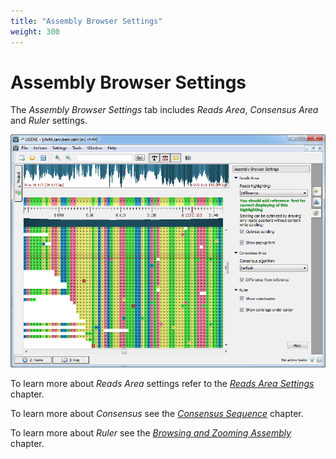 ```yaml
---
title: "Assembly Browser Settings"
weight: 300
---
```



# Assembly Browser Settings

The _Assembly Browser Settings_ tab includes _Reads Area_, _Consensus Area_ and _Ruler_ settings.


![](/images/65929863/65929864.png)

To learn more about _Reads Area_ settings refer to the [_Reads Area Settings_](reads-highlighting.md) chapter.

To learn more about _Consensus_ see the [_Consensus Sequence_](consensus-sequence.md) chapter.

To learn more about _Ruler_ see the [_Browsing and Zooming Assembly_](browsing-and-zooming-assembly.md) chapter.
